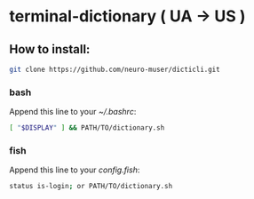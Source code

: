 # terminal-dictionary ( UA -> US )

## How to install:

```bash
git clone https://github.com/neuro-muser/dicticli.git
```
### bash
Append this line to your *~/.bashrc*:
```bash
[ "$DISPLAY" ] && PATH/TO/dictionary.sh
```
### fish
Append this line to your *config.fish*:
```bash
status is-login; or PATH/TO/dictionary.sh
```

